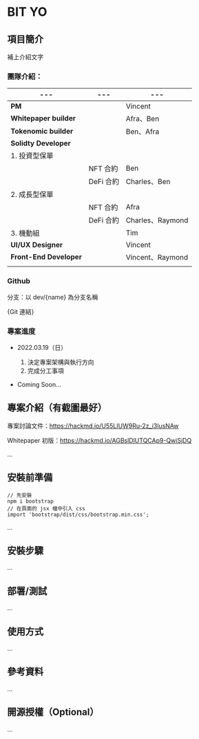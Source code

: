 # BIT YO

## 項目簡介

補上介紹文字

### 團隊介紹：

|---|---|---|
|---|---|---|
| **PM** | | Vincent |
| **Whitepaper builder** | | Afra、Ben |
| **Tokenomic builder** | | Ben、Afra |
| **Solidty Developer** | |  
| 1. 投資型保單  |
| | NFT 合約 | Ben |
| | DeFi 合約 | Charles、Ben |
| 2. 成長型保單  |
| | NFT 合約 | Afra  |
| | DeFi 合約 | Charles、Raymond |
| 3. 機動組  | | Tim |
| **UI/UX Designer** | | Vincent   |
| **Front-End Developer** | | Vincent、Raymond |
||||

### Github

分支：以 dev/{name} 為分支名稱

{Git 連結}

### 專案進度

- 2022.03.19（日）
  1. 決定專案架構與執行方向
  2. 完成分工事項

- Coming Soon...

## 專案介紹（有截圖最好）

專案討論文件：https://hackmd.io/U55LIUW9Ru-2z_i3lusNAw

Whitepaper 初版：https://hackmd.io/AGBslDlUTQCAp9-QwiSjDQ

...

## 安裝前準備

```
// 先安裝
npm i bootstrap
// 在頁面的 jsx 檔中引入 css
import 'bootstrap/dist/css/bootstrap.min.css';
```

...

## 安裝步驟

...

## 部署/測試

...

## 使用方式

...

## 參考資料

...

## 開源授權（Optional）

...


